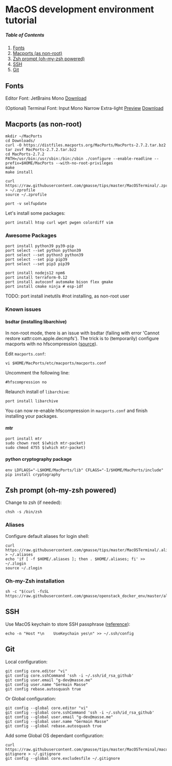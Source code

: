 # MacOS development environment tutorial

##### Table of Contents
1. [Fonts](#fonts)
2. [Macports (as non-root)](#macports-as-non-root)
3. [Zsh prompt (oh-my-zsh powered)](#zsh-prompt-oh-my-zsh-powered)
4. [SSH](#ssh)
5. [Git](#git)

## Fonts
Editor Font: JetBrains Mono [Download](https://www.jetbrains.com/lp/mono/)

(Optional) Terminal Font: Input Mono Narrow Extra-light [Preview](https://input.fontbureau.com/preview/?size=12&language=python&theme=solarized-dark&family=InputMono&width=300&weight=200&line-height=1.2&a=0&g=0&i=0&l=0&zero=slash&asterisk=0&braces=straight&preset=default&customize=please)
[Download](https://input.fontbureau.com/download/index.html?customize&fontSelection=fourStyleFamily&regular=InputMonoNarrow-ExtraLight&italic=InputMonoNarrow-ExtraLightItalic&bold=InputMonoNarrow-Medium&boldItalic=InputMonoNarrow-MediumItalic&a=0&g=0&i=0&l=0&zero=slash&asterisk=0&braces=straight&preset=default&line-height=1.2)

## Macports (as non-root)
```
mkdir ~/MacPorts
cd Downloads/
curl -O https://distfiles.macports.org/MacPorts/MacPorts-2.7.2.tar.bz2
tar zxvf MacPorts-2.7.2.tar.bz2
cd MacPorts-2.7.2
PATH=/usr/bin:/usr/sbin:/bin:/sbin ./configure --enable-readline --prefix=$HOME/MacPorts --with-no-root-privileges
make
make install

curl https://raw.githubusercontent.com/gmasse/tips/master/MacOSTerminal/.zprofile > ~/.zprofile
source ~/.zprofile

port -v selfupdate
```
Let's install some packages:
```
port install htop curl wget pwgen colordiff vim
```
### Awesome Packages
```
port install python39 py39-pip
port select --set python python39
port select --set python3 python39
port select --set pip pip39
port select --set pip3 pip39

port install nodejs12 npm6
port install terraform-0.12
port install autoconf automake bison flex gmake
port install cmake ninja # esp-idf
```
TODO: port install inetutils #not installing, as non-root user  

### Known issues
#### bsdtar (installing libarchive)
In non-root mode, there is an issue with bsdtar (failing with error 'Cannot restore xattr:com.apple.decmpfs').
The trick is to (temporarily) configure macports with no hfscompression ([source](https://trac.macports.org/ticket/56563#comment:29)).

Edit `macports.conf`:
```
vi $HOME/MacPorts/etc/macports/macports.conf
```
Uncomment the following line:
```
#hfscompression no
```
Relaunch install of `libarchive`:
```
port install libarchive
```
You can now re-enable hfscompression in `macports.conf` and finish installing your packages.

#### mtr
```
port install mtr
sudo chown root $(which mtr-packet)
sudo chmod 4755 $(which mtr-packet)
```

#### python cryptography package
```
env LDFLAGS="-L$HOME/MacPorts/lib" CFLAGS="-I/$HOME/MacPorts/include" pip install cryptography
```

## Zsh prompt (oh-my-zsh powered)
Change to zsh (if needed):
```
chsh -s /bin/zsh
```

### Aliases
Configure default aliases for login shell:
```
curl https://raw.githubusercontent.com/gmasse/tips/master/MacOSTerminal/.aliases > ~/.aliases
echo 'if [ -f $HOME/.aliases ]; then . $HOME/.aliases; fi' >> ~/.zlogin
source ~/.zlogin
```

### Oh-my-Zsh installation
```
sh -c "$(curl -fsSL https://raw.githubusercontent.com/gmasse/openstack_docker_env/master/all_in_one.sh)"
```

## SSH
Use MacOS keychain to store SSH passphrase ([reference](https://apple.stackexchange.com/a/264974)):
```
echo -n "Host *\n    UseKeychain yes\n" >> ~/.ssh/config
```

## Git
Local configuration:
```
git config core.editor "vi"
git config core.sshCommand 'ssh -i ~/.ssh/id_rsa_github'
git config user.email "g-dev@masse.me"
git config user.name "Germain Masse"
git config rebase.autosquash true
```
Or Global configuration:
```
git config --global core.editor "vi"
git config --global core.sshCommand 'ssh -i ~/.ssh/id_rsa_github'
git config --global user.email "g-dev@masse.me"
git config --global user.name "Germain Masse"
git config --global rebase.autosquash true
```
Add some Global OS dependant configuration:
```
curl https://raw.githubusercontent.com/gmasse/tips/master/MacOSTerminal/macos-gitignore > ~/.gitignore
git config --global core.excludesfile ~/.gitignore
```
